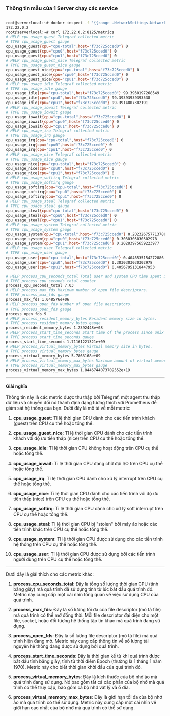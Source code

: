 ### Thông tin mẫu của 1 Server chạy các service

```bash

root@serverlocal:~# docker inspect -f '{{range .NetworkSettings.Networks}}{{.IPAddress}}{{end}}' f73c725cced0
172.22.0.2
root@serverlocal:~# curl 172.22.0.2:8125/metrics
# HELP cpu_usage_guest Telegraf collected metric
# TYPE cpu_usage_guest gauge
cpu_usage_guest{cpu="cpu-total",host="f73c725cced0"} 0
cpu_usage_guest{cpu="cpu0",host="f73c725cced0"} 0
cpu_usage_guest{cpu="cpu1",host="f73c725cced0"} 0
# HELP cpu_usage_guest_nice Telegraf collected metric
# TYPE cpu_usage_guest_nice gauge
cpu_usage_guest_nice{cpu="cpu-total",host="f73c725cced0"} 0
cpu_usage_guest_nice{cpu="cpu0",host="f73c725cced0"} 0
cpu_usage_guest_nice{cpu="cpu1",host="f73c725cced0"} 0
# HELP cpu_usage_idle Telegraf collected metric
# TYPE cpu_usage_idle gauge
cpu_usage_idle{cpu="cpu-total",host="f73c725cced0"} 99.3930197268549
cpu_usage_idle{cpu="cpu0",host="f73c725cced0"} 99.39393939393538
cpu_usage_idle{cpu="cpu1",host="f73c725cced0"} 99.3914807302191
# HELP cpu_usage_iowait Telegraf collected metric
# TYPE cpu_usage_iowait gauge
cpu_usage_iowait{cpu="cpu-total",host="f73c725cced0"} 0
cpu_usage_iowait{cpu="cpu0",host="f73c725cced0"} 0
cpu_usage_iowait{cpu="cpu1",host="f73c725cced0"} 0
# HELP cpu_usage_irq Telegraf collected metric
# TYPE cpu_usage_irq gauge
cpu_usage_irq{cpu="cpu-total",host="f73c725cced0"} 0
cpu_usage_irq{cpu="cpu0",host="f73c725cced0"} 0
cpu_usage_irq{cpu="cpu1",host="f73c725cced0"} 0
# HELP cpu_usage_nice Telegraf collected metric
# TYPE cpu_usage_nice gauge
cpu_usage_nice{cpu="cpu-total",host="f73c725cced0"} 0
cpu_usage_nice{cpu="cpu0",host="f73c725cced0"} 0
cpu_usage_nice{cpu="cpu1",host="f73c725cced0"} 0
# HELP cpu_usage_softirq Telegraf collected metric
# TYPE cpu_usage_softirq gauge
cpu_usage_softirq{cpu="cpu-total",host="f73c725cced0"} 0
cpu_usage_softirq{cpu="cpu0",host="f73c725cced0"} 0
cpu_usage_softirq{cpu="cpu1",host="f73c725cced0"} 0
# HELP cpu_usage_steal Telegraf collected metric
# TYPE cpu_usage_steal gauge
cpu_usage_steal{cpu="cpu-total",host="f73c725cced0"} 0
cpu_usage_steal{cpu="cpu0",host="f73c725cced0"} 0
cpu_usage_steal{cpu="cpu1",host="f73c725cced0"} 0
# HELP cpu_usage_system Telegraf collected metric
# TYPE cpu_usage_system gauge
cpu_usage_system{cpu="cpu-total",host="f73c725cced0"} 0.20232675771378805
cpu_usage_system{cpu="cpu0",host="f73c725cced0"} 0.3030303030302978
cpu_usage_system{cpu="cpu1",host="f73c725cced0"} 0.20283975659223977
# HELP cpu_usage_user Telegraf collected metric
# TYPE cpu_usage_user gauge
cpu_usage_user{cpu="cpu-total",host="f73c725cced0"} 0.4046535154272886
cpu_usage_user{cpu="cpu0",host="f73c725cced0"} 0.3030303030302978
cpu_usage_user{cpu="cpu1",host="f73c725cced0"} 0.40567951318447953

# HELP process_cpu_seconds_total Total user and system CPU time spent in seconds.
# TYPE process_cpu_seconds_total counter
process_cpu_seconds_total 7.03
# HELP process_max_fds Maximum number of open file descriptors.
# TYPE process_max_fds gauge
process_max_fds 1.048576e+06
# HELP process_open_fds Number of open file descriptors.
# TYPE process_open_fds gauge
process_open_fds 9
# HELP process_resident_memory_bytes Resident memory size in bytes.
# TYPE process_resident_memory_bytes gauge
process_resident_memory_bytes 1.2392448e+08
# HELP process_start_time_seconds Start time of the process since unix epoch in seconds.
# TYPE process_start_time_seconds gauge
process_start_time_seconds 1.71161221321e+09
# HELP process_virtual_memory_bytes Virtual memory size in bytes.
# TYPE process_virtual_memory_bytes gauge
process_virtual_memory_bytes 5.7863168e+09
# HELP process_virtual_memory_max_bytes Maximum amount of virtual memory available in bytes.
# TYPE process_virtual_memory_max_bytes gauge
process_virtual_memory_max_bytes 1.8446744073709552e+19

```

----

#### Giải nghĩa
Thông tin này là các metric được thu thập bởi Telegraf, một agent thu thập dữ liệu và chuyển đổi nó thành định dạng tương thích với Prometheus để giám sát hệ thống của bạn. Dưới đây là mô tả về mỗi metric:

1. **cpu_usage_guest**: Tỉ lệ thời gian CPU dành cho các tiến trình khách (guest) trên CPU cụ thể hoặc tổng thể.

2. **cpu_usage_guest_nice**: Tỉ lệ thời gian CPU dành cho các tiến trình khách với độ ưu tiên thấp (nice) trên CPU cụ thể hoặc tổng thể.

3. **cpu_usage_idle**: Tỉ lệ thời gian CPU không hoạt động trên CPU cụ thể hoặc tổng thể.

4. **cpu_usage_iowait**: Tỉ lệ thời gian CPU đang chờ đợi I/O trên CPU cụ thể hoặc tổng thể.

5. **cpu_usage_irq**: Tỉ lệ thời gian CPU dành cho xử lý interrupt trên CPU cụ thể hoặc tổng thể.

6. **cpu_usage_nice**: Tỉ lệ thời gian CPU dành cho các tiến trình với độ ưu tiên thấp (nice) trên CPU cụ thể hoặc tổng thể.

7. **cpu_usage_softirq**: Tỉ lệ thời gian CPU dành cho xử lý soft interrupt trên CPU cụ thể hoặc tổng thể.

8. **cpu_usage_steal**: Tỉ lệ thời gian CPU bị "stolen" bởi máy ảo hoặc các tiến trình khác trên CPU cụ thể hoặc tổng thể.

9. **cpu_usage_system**: Tỉ lệ thời gian CPU được sử dụng cho các tiến trình hệ thống trên CPU cụ thể hoặc tổng thể.

10. **cpu_usage_user**: Tỉ lệ thời gian CPU được sử dụng bởi các tiến trình người dùng trên CPU cụ thể hoặc tổng thể.

----

Dưới đây là giải thích cho các metric khác:

1. **process_cpu_seconds_total**: Đây là tổng số lượng thời gian CPU (tính bằng giây) mà quá trình đã sử dụng tính từ lúc bắt đầu quá trình đó. Metric này cung cấp một cái nhìn tổng quan về việc sử dụng CPU của quá trình.

2. **process_max_fds**: Đây là số lượng tối đa của file descriptor (mô tả file) mà quá trình có thể mở đồng thời. Mỗi file descriptor đại diện cho một file, socket, hoặc đối tượng hệ thống tập tin khác mà quá trình đang sử dụng.

3. **process_open_fds**: Đây là số lượng file descriptor (mô tả file) mà quá trình hiện đang mở. Metric này cung cấp thông tin về số lượng tài nguyên hệ thống đang được sử dụng bởi quá trình.

4. **process_start_time_seconds**: Đây là thời gian kể từ khi quá trình được bắt đầu tính bằng giây, tính từ thời điểm Epoch (thường là 1 tháng 1 năm 1970). Metric này cho biết thời gian khởi đầu của quá trình đó.

5. **process_virtual_memory_bytes**: Đây là kích thước của bộ nhớ ảo mà quá trình đang sử dụng. Nó bao gồm tất cả các phần của bộ nhớ mà quá trình có thể truy cập, bao gồm cả bộ nhớ vật lý và ổ đĩa.

6. **process_virtual_memory_max_bytes**: Đây là giới hạn tối đa của bộ nhớ ảo mà quá trình có thể sử dụng. Metric này cung cấp một cái nhìn về giới hạn cao nhất của bộ nhớ mà quá trình có thể sử dụng.